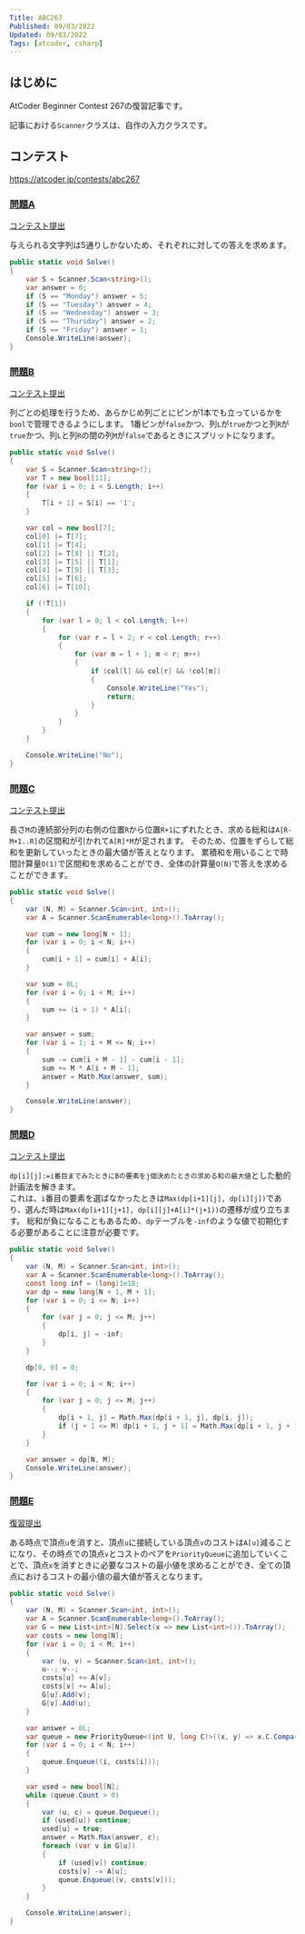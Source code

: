 ```yaml
---
Title: ABC267
Published: 09/03/2022
Updated: 09/03/2022
Tags: [atcoder, csharp]
---
```


## はじめに

AtCoder Beginner Contest 267の復習記事です。

記事における`Scanner`クラスは、自作の入力クラスです。

## コンテスト

<https://atcoder.jp/contests/abc267>

### [問題A](https://atcoder.jp/contests/abc267/tasks/abc267_a)

[コンテスト提出](https://atcoder.jp/contests/abc267/submissions/34533809)

与えられる文字列は5通りしかないため、それぞれに対しての答えを求めます。

```csharp
public static void Solve()
{
    var S = Scanner.Scan<string>();
    var answer = 0;
    if (S == "Monday") answer = 5;
    if (S == "Tuesday") answer = 4;
    if (S == "Wednesday") answer = 3;
    if (S == "Thursday") answer = 2;
    if (S == "Friday") answer = 1;
    Console.WriteLine(answer);
}
```

### [問題B](https://atcoder.jp/contests/abc267/tasks/abc267_b)

[コンテスト提出](https://atcoder.jp/contests/abc267/submissions/34560503)

列ごとの処理を行うため、あらかじめ列ごとにピンが1本でも立っているかを`bool`で管理できるようにします。
1番ピンが`false`かつ、列`L`が`true`かつと列`R`が`true`かつ、列`L`と列`R`の間の列`M`が`false`であるときにスプリットになります。

```csharp
public static void Solve()
{
    var S = Scanner.Scan<string>();
    var T = new bool[11];
    for (var i = 0; i < S.Length; i++)
    {
        T[i + 1] = S[i] == '1';
    }

    var col = new bool[7];
    col[0] |= T[7];
    col[1] |= T[4];
    col[2] |= T[8] || T[2];
    col[3] |= T[5] || T[1];
    col[4] |= T[9] || T[3];
    col[5] |= T[6];
    col[6] |= T[10];

    if (!T[1])
    {
        for (var l = 0; l < col.Length; l++)
        {
            for (var r = l + 2; r < col.Length; r++)
            {
                for (var m = l + 1; m < r; m++)
                {
                    if (col[l] && col[r] && !col[m])
                    {
                        Console.WriteLine("Yes");
                        return;
                    }
                }
            }
        }
    }

    Console.WriteLine("No");
}
```

### [問題C](https://atcoder.jp/contests/abc267/tasks/abc267_c)

[コンテスト提出](https://atcoder.jp/contests/abc267/submissions/34548091)

長さ`M`の連続部分列の右側の位置`R`から位置`R+1`にずれたとき、求める総和は`A[R-M+1..R]`の区間和が引かれて`A[R]*M`が足されます。
そのため、位置をずらして総和を更新していったときの最大値が答えとなります。
累積和を用いることで時間計算量`O(1)`で区間和を求めることができ、全体の計算量`O(N)`で答えを求めることができます。

```csharp
public static void Solve()
{
    var (N, M) = Scanner.Scan<int, int>();
    var A = Scanner.ScanEnumerable<long>().ToArray();

    var cum = new long[N + 1];
    for (var i = 0; i < N; i++)
    {
        cum[i + 1] = cum[i] + A[i];
    }

    var sum = 0L;
    for (var i = 0; i < M; i++)
    {
        sum += (i + 1) * A[i];
    }

    var answer = sum;
    for (var i = 1; i + M <= N; i++)
    {
        sum -= cum[i + M - 1] - cum[i - 1];
        sum += M * A[i + M - 1];
        answer = Math.Max(answer, sum);
    }

    Console.WriteLine(answer);
}
```

### [問題D](https://atcoder.jp/contests/abc267/tasks/abc267_d)

[コンテスト提出](https://atcoder.jp/contests/abc267/submissions/34568995)  

`dp[i][j]:=i番目までみたときにBの要素をj個決めたときの求める和の最大値`とした動的計画法を解きます。  
これは、`i`番目の要素を選ばなかったときは`Max(dp[i+1][j], dp[i][j])`であり、選んだ時は`Max(dp[i+1][j+1], dp[i][j]+A[i]*(j+1))`の遷移が成り立ちます。
総和が負になることもあるため、`dp`テーブルを`-inf`のような値で初期化する必要があることに注意が必要です。

```csharp
public static void Solve()
{
    var (N, M) = Scanner.Scan<int, int>();
    var A = Scanner.ScanEnumerable<long>().ToArray();
    const long inf = (long)1e18;
    var dp = new long[N + 1, M + 1];
    for (var i = 0; i <= N; i++)
    {
        for (var j = 0; j <= M; j++)
        {
            dp[i, j] = -inf;
        }
    }

    dp[0, 0] = 0;

    for (var i = 0; i < N; i++)
    {
        for (var j = 0; j <= M; j++)
        {
            dp[i + 1, j] = Math.Max(dp[i + 1, j], dp[i, j]);
            if (j + 1 <= M) dp[i + 1, j + 1] = Math.Max(dp[i + 1, j + 1], dp[i, j] + A[i] * (j + 1));
        }
    }

    var answer = dp[N, M];
    Console.WriteLine(answer);
}
```

### [問題E](https://atcoder.jp/contests/abc267/tasks/abc267_e)

[復習提出](https://atcoder.jp/contests/abc267/submissions/34578204)

ある時点で頂点`u`を消すと、頂点`u`に接続している頂点`v`のコストは`A[u]`減ることになり、その時点での頂点`v`とコストのペアを`PriorityQueue`に追加していくことで、頂点`x`を消すときに必要なコストの最小値を求めることができ、全ての頂点におけるコストの最小値の最大値が答えとなります。

```csharp
public static void Solve()
{
    var (N, M) = Scanner.Scan<int, int>();
    var A = Scanner.ScanEnumerable<long>().ToArray();
    var G = new List<int>[N].Select(x => new List<int>()).ToArray();
    var costs = new long[N];
    for (var i = 0; i < M; i++)
    {
        var (u, v) = Scanner.Scan<int, int>();
        u--; v--;
        costs[u] += A[v];
        costs[v] += A[u];
        G[u].Add(v);
        G[v].Add(u);
    }

    var answer = 0L;
    var queue = new PriorityQueue<(int U, long C)>((x, y) => x.C.CompareTo(y.C));
    for (var i = 0; i < N; i++)
    {
        queue.Enqueue((i, costs[i]));
    }

    var used = new bool[N];
    while (queue.Count > 0)
    {
        var (u, c) = queue.Dequeue();
        if (used[u]) continue;
        used[u] = true;
        answer = Math.Max(answer, c);
        foreach (var v in G[u])
        {
            if (used[v]) continue;
            costs[v] -= A[u];
            queue.Enqueue((v, costs[v]));
        }
    }

    Console.WriteLine(answer);
}
```
